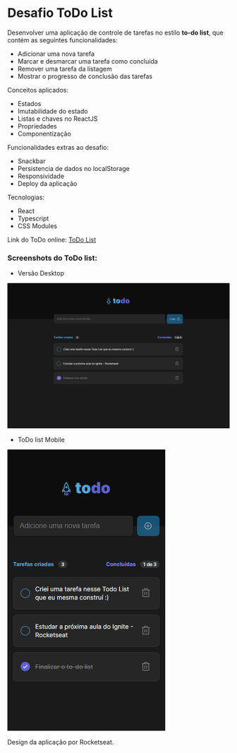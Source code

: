 # Desafio ToDo List

Desenvolver uma aplicação de controle de tarefas no estilo **to-do list**, que contém as seguintes funcionalidades:

- Adicionar uma nova tarefa
- Marcar e desmarcar uma tarefa como concluída
- Remover uma tarefa da listagem
- Mostrar o progresso de conclusão das tarefas

Conceitos aplicados:

- Estados
- Imutabilidade do estado
- Listas e chaves no ReactJS
- Propriedades
- Componentização

Funcionalidades extras ao desafio:

- Snackbar
- Persistencia de dados no localStorage
- Responsividade
- Deploy da aplicação

Tecnologias:

- React
- Typescript
- CSS Modules

Link do ToDo online:
[ToDo List](https://sa-todo-list.vercel.app/)

### Screenshots do ToDo list:

- Versão Desktop

![ToDo list Desktop](./src/assets/screenshots/todo-list.png)

- ToDo list Mobile

![ToDo list Desktop](./src/assets/screenshots/todo-list-mobile.png)

Design da aplicação por Rocketseat.

